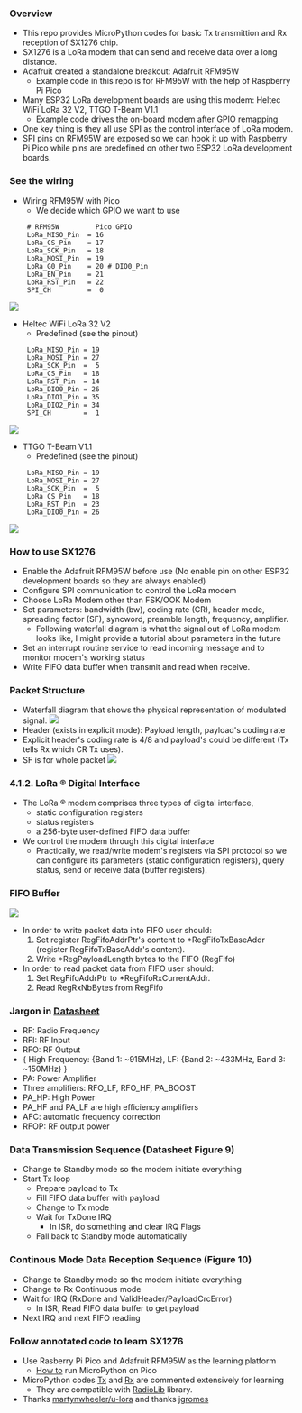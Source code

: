 ### Overview
* This repo provides MicroPython codes for basic Tx transmittion and Rx reception of SX1276 chip.
* SX1276 is a LoRa modem that can send and receive data over a long distance.
* Adafruit created a standalone breakout: Adafruit RFM95W 
    * Example code in this repo is for RFM95W with the help of Raspberry Pi Pico
* Many ESP32 LoRa development boards are using this modem: Heltec WiFi LoRa 32 V2, TTGO T-Beam V1.1 
    * Example code drives the on-board modem after GPIO remapping
* One key thing is they all use SPI as the control interface of LoRa modem.
* SPI pins on RFM95W are exposed so we can hook it up with Raspberry Pi Pico while pins are predefined on other two ESP32 LoRa development boards.
### See the wiring
* Wiring RFM95W with Pico<br/>
   * We decide which GPIO we want to use
   ```
    # RFM95W         Pico GPIO
    LoRa_MISO_Pin  = 16
    LoRa_CS_Pin    = 17
    LoRa_SCK_Pin   = 18
    LoRa_MOSI_Pin  = 19
    LoRa_G0_Pin    = 20 # DIO0_Pin
    LoRa_EN_Pin    = 21
    LoRa_RST_Pin   = 22
    SPI_CH         =  0
   ```
<img src="Pico_RFM95W.png"> </img>
* Heltec WiFi LoRa 32 V2<br/>
   * Predefined (see the pinout)
   ```
    LoRa_MISO_Pin = 19
    LoRa_MOSI_Pin = 27
    LoRa_SCK_Pin  =  5
    LoRa_CS_Pin   = 18
    LoRa_RST_Pin  = 14
    LoRa_DIO0_Pin = 26
    LoRa_DIO1_Pin = 35
    LoRa_DIO2_Pin = 34
    SPI_CH        =  1
   ```
<img src="LoRa_32.png"> </img>
* TTGO T-Beam V1.1<br/>
   * Predefined (see the pinout)
   ```
    LoRa_MISO_Pin = 19
    LoRa_MOSI_Pin = 27
    LoRa_SCK_Pin  =  5
    LoRa_CS_Pin   = 18
    LoRa_RST_Pin  = 23
    LoRa_DIO0_Pin = 26
   ```
<img src="T-Beam.webp"> </img>
### How to use SX1276
* Enable the Adafruit RFM95W before use (No enable pin on other ESP32 development boards so they are always enabled)
* Configure SPI communication to control the LoRa modem
* Choose LoRa Modem other than FSK/OOK Modem
* Set parameters: bandwidth (bw), coding rate (CR), header mode, spreading factor (SF), syncword, preamble length, frequency, amplifier.
  * Following waterfall diagram is what the signal out of LoRa modem looks like, I might provide a tutorial about parameters in the future 
* Set an interrupt routine service to read incoming message and to monitor modem's working status
* Write FIFO data buffer when transmit and read when receive.
### Packet Structure
* Waterfall diagram that shows the physical representation of modulated signal.
<img src="Packet_Structure_Waterfall.jpg"></img>
* Header (exists in explicit mode): Payload length, payload's coding rate
* Explicit header's coding rate is 4/8 and payload's could be different (Tx tells Rx which CR Tx uses).
* SF is for whole packet
<img src="Packet_Structure.png"></img>
### 4.1.2. LoRa ® Digital Interface
* The LoRa ® modem comprises three types of digital interface,
  * static configuration registers
  * status registers
  * a 256-byte user-defined FIFO data buffer
* We control the modem through this digital interface
  * Practically, we read/write modem's registers via SPI protocol so we can configure its parameters (static configuration registers), query status, send or receive data (buffer registers).
### FIFO Buffer
<img src="FIFO_Buffer.png"></img>
* In order to write packet data into FIFO user should:
  1. Set register RegFifoAddrPtr's content to *RegFifoTxBaseAddr (register RegFifoTxBaseAddr's content).
  2. Write *RegPayloadLength bytes to the FIFO (RegFifo)
* In order to read packet data from FIFO user should:
  1. Set RegFifoAddrPtr to *RegFifoRxCurrentAddr.
  2. Read RegRxNbBytes from RegFifo
### Jargon in [Datasheet](DS_SX1276-7-8-9_W_APP_V7.pdf)
* RF: Radio Frequency
* RFI: RF Input
* RFO: RF Output
* { High Frequency: {Band 1: ~915MHz}, LF: {Band 2: ~433MHz, Band 3: ~150MHz} }
* PA: Power Amplifier
* Three amplifiers: RFO_LF, RFO_HF, PA_BOOST
* PA_HP: High Power
* PA_HF and PA_LF are high efficiency amplifiers
* AFC: automatic frequency correction
* RFOP: RF output power
### Data Transmission Sequence (Datasheet Figure 9)
* Change to Standby mode so the modem initiate everything
* Start Tx loop
  * Prepare payload to Tx
  * Fill FIFO data buffer with payload
  * Change to Tx mode
  * Wait for TxDone IRQ
    * In ISR, do something and clear IRQ Flags
  * Fall back to Standby mode automatically
### Continous Mode Data Reception Sequence (Figure 10)
* Change to Standby mode so the modem initiate everything
* Change to Rx Continuous mode
* Wait for IRQ (RxDone and ValidHeader/PayloadCrcError)
  * In ISR, Read FIFO data buffer to get payload
* Next IRQ and next FIFO reading
### Follow annotated code to learn SX1276
* Use Rasberry Pi Pico and Adafruit RFM95W as the learning platform
  * [How to](https://github.com/xg590/IoT/tree/master/MicroPython#add-micropython-to-raspberry-pi-pico-hello-world) run MicroPython on Pico
* MicroPython codes [Tx](SX1276_Tx.py) and [Rx](SX1276_Rx.py) are commented extensively for learning
  * They are compatible with [RadioLib](https://github.com/jgromes/RadioLib) library.
* Thanks [martynwheeler/u-lora](https://github.com/martynwheeler/u-lora) and thanks [jgromes](https://github.com/jgromes/RadioLib/issues/347)
